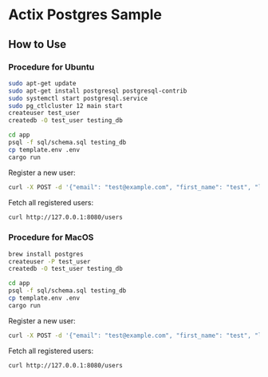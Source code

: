 # Actix Postgres Sample

## How to Use

### Procedure for Ubuntu

```sh
sudo apt-get update
sudo apt-get install postgresql postgresql-contrib
sudo systemctl start postgresql.service
sudo pg_ctlcluster 12 main start
createuser test_user
createdb -O test_user testing_db
```

```sh
cd app
psql -f sql/schema.sql testing_db
cp template.env .env
cargo run
```

Register a new user:

```sh
curl -X POST -d '{"email": "test@example.com", "first_name": "test", "last_name": "example", "username": "user1"}' -H 'Content-Type: application/json' http://127.0.0.1:8080/users
```

Fetch all registered users:

```sh
curl http://127.0.0.1:8080/users
```

### Procedure for MacOS

```sh
brew install postgres
createuser -P test_user
createdb -O test_user testing_db
```

```sh
cd app
psql -f sql/schema.sql testing_db
cp template.env .env
cargo run
```

Register a new user:

```sh
curl -X POST -d '{"email": "test@example.com", "first_name": "test", "last_name": "example", "username": "user1"}' -H 'Content-Type: application/json' http://127.0.0.1:8080/users
```

Fetch all registered users:

```sh
curl http://127.0.0.1:8080/users
```
